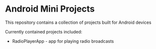 # Android Mini Projects
This repository contains a collection of projects built for Android devices

Currently contained projects included: 
* RadioPlayerApp - app for playing radio broadcasts
